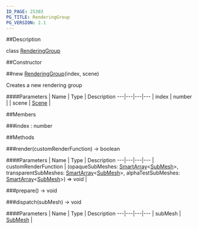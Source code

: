 ```yaml
---
ID_PAGE: 25303
PG_TITLE: RenderingGroup
PG_VERSION: 2.1
---
```

##Description

class [RenderingGroup](/classes/2.2/RenderingGroup)



##Constructor

##new [RenderingGroup](/classes/2.2/RenderingGroup)(index, scene)

Creates a new rendering group

####Parameters
 | Name | Type | Description
---|---|---|---
 | index | number | 
 | scene | [Scene](/classes/2.2/Scene) | 

##Members

###index : number



##Methods

###render(customRenderFunction) &rarr; boolean



####Parameters
 | Name | Type | Description
---|---|---|---
 | customRenderFunction | (opaqueSubMeshes: [SmartArray](/classes/2.2/SmartArray)&lt;[SubMesh](/classes/2.2/SubMesh)&gt;, transparentSubMeshes: [SmartArray](/classes/2.2/SmartArray)&lt;[SubMesh](/classes/2.2/SubMesh)&gt;, alphaTestSubMeshes: [SmartArray](/classes/2.2/SmartArray)&lt;[SubMesh](/classes/2.2/SubMesh)&gt;) =&gt; void | 

###prepare() &rarr; void


###dispatch(subMesh) &rarr; void



####Parameters
 | Name | Type | Description
---|---|---|---
 | subMesh | [SubMesh](/classes/2.2/SubMesh) | 

